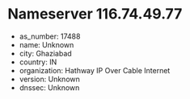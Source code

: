 # Nameserver 116.74.49.77

* as_number: 17488
* name: Unknown
* city: Ghaziabad
* country: IN
* organization: Hathway IP Over Cable Internet
* version: Unknown
* dnssec: Unknown
